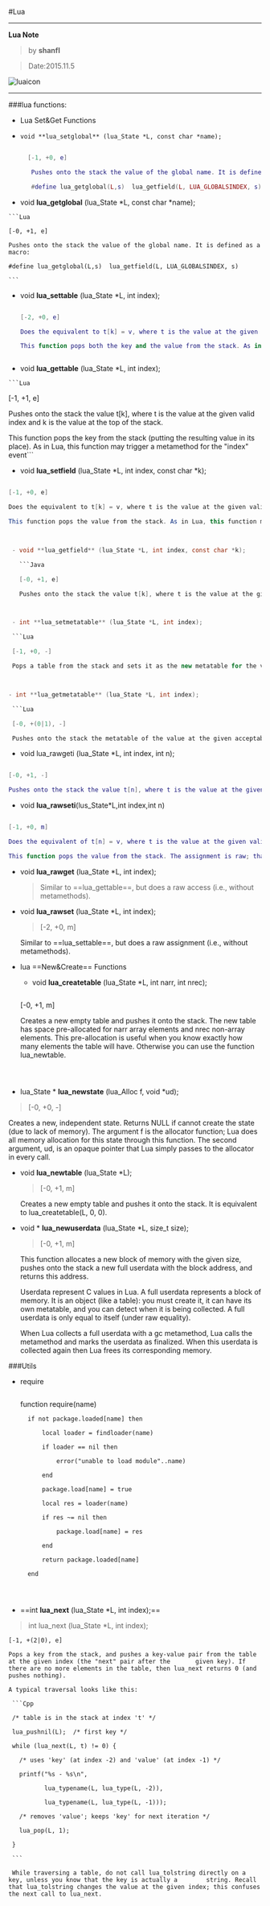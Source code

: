 #Lua

--------

**Lua Note**

> by **shanfl**

> Date:2015.11.5







![luaicon](http://www.lua.org/images/lua.gif)



----



###lua functions:

*	Lua Set&Get Functions 

  - 	void **lua_setglobal** (lua_State *L, const char *name);

   	 ```Lua

       [-1, +0, e]

        Pushes onto the stack the value of the global name. It is defined as a macro:

		#define lua_getglobal(L,s)  lua_getfield(L, LUA_GLOBALSINDEX, s)

	```

  -  void **lua_getglobal** (lua_State *L, const char *name);

	```Lua

    [-0, +1, e]

    Pushes onto the stack the value of the global name. It is defined as a macro:

    #define lua_getglobal(L,s)  lua_getfield(L, LUA_GLOBALSINDEX, s)

    ```

  - void **lua_settable** (lua_State *L, int index);

	```Lua

    [-2, +0, e]

    Does the equivalent to t[k] = v, where t is the value at the given valid index, v is the value at the top of the stack, and k is the value just below the top.

	This function pops both the key and the value from the stack. As in Lua, this function may trigger a metamethod for the "newindex" event```



  -  void **lua_gettable** (lua_State *L, int index);

	```Lua

  [-1, +1, e]

  Pushes onto the stack the value t[k], where t is the value at the given valid index and k is the value at the top of the stack.

  This function pops the key from the stack (putting the resulting value in its place). As in Lua, this function may trigger a metamethod for the "index" event```



  - void **lua_setfield** (lua_State *L, int index, const char *k);

 ```Java

 [-1, +0, e]

 Does the equivalent to t[k] = v, where t is the value at the given valid index and v is the value at the top of the stack.

 This function pops the value from the stack. As in Lua, this function may trigger a metamethod for the "newindex" event```



  - void **lua_getfield** (lua_State *L, int index, const char *k);

	```Java

    [-0, +1, e]

    Pushes onto the stack the value t[k], where t is the value at the given valid index. As in Lua, this function may trigger a metamethod for the "index" event ```



  - int **lua_setmetatable** (lua_State *L, int index);

  ```Lua

  [-1, +0, -]

  Pops a table from the stack and sets it as the new metatable for the value at the given acceptable index.```



 - int **lua_getmetatable** (lua_State *L, int index);

  ```Lua

  [-0, +(0|1), -]

  Pushes onto the stack the metatable of the value at the given acceptable index. If the index is not valid, or if the value does not have a metatable, the function returns 0 and pushes nothing on the stack.

  ```



  - void lua_rawgeti (lua_State *L, int index, int n);

  ```Lua

  [-0, +1, -]

  Pushes onto the stack the value t[n], where t is the value at the given valid index. The access is raw; that is, it does not invoke metamethods.

  ```

  - void **lua_rawseti**(lus_State*L,int index,int n)

  ```Lua

  [-1, +0, m]

  Does the equivalent of t[n] = v, where t is the value at the given valid index and v is the value at the top of the stack.

  This function pops the value from the stack. The assignment is raw; that is, it does not invoke metamethods.

  ```

  - void **lua_rawget** (lua_State *L, int index);

    > Similar to ==lua_gettable==, but does a raw access (i.e., without metamethods).



  - void **lua_rawset** (lua_State *L, int index);

	> [-2, +0, m]

	Similar to ==lua_settable==, but does a raw assignment (i.e., without metamethods).



* lua ==New&Create== Functions

  - void **lua_createtable** (lua_State *L, int narr, int nrec);

  > ```Lua

  [-0, +1, m]

  Creates a new empty table and pushes it onto the stack. The new table has space pre-allocated for narr array elements and nrec non-array elements. This pre-allocation is useful when you know exactly how many elements the table will have. Otherwise you can use the function lua_newtable.

  ```



 - lua_State \* **lua_newstate** (lua_Alloc f, void *ud);

 >  [-0, +0, -]

 Creates a new, independent state. Returns NULL if cannot create the state (due to lack of memory). The argument f is the allocator function; Lua does all memory allocation for this state through this function. The second argument, ud, is an opaque pointer that Lua simply passes to the allocator in every call.



  - void **lua_newtable** (lua_State *L);

  	> [-0, +1, m]

	  Creates a new empty table and pushes it onto the stack. It is equivalent to lua_createtable(L, 0, 0).



  - void \* **lua_newuserdata** (lua_State *L, size_t size);

	> [-0, +1, m]

	  This function allocates a new block of memory with the given size, pushes onto the stack a new full userdata with         the block address, and returns this address.

      Userdata represent C values in Lua. A full userdata represents a block of memory. It is an object (like a table):         you must create it, it can have its own metatable, and you can detect when it is being collected. A full userdata         is only equal to itself (under raw equality).

      When Lua collects a full userdata with a gc metamethod, Lua calls the metamethod and marks the userdata as               finalized. When this userdata is collected again then Lua frees its corresponding memory.



###Utils

* require

    > ```Lua

	function require(name)

    	if not package.loaded[name] then

        	local loader = findloader(name)

            if loader == nil then

            	error("unable to load module"..name)

            end

            package.load[name] = true

            local res = loader(name)

            if res ~= nil then

            	package.load[name] = res

            end

            return package.loaded[name]

        end

     ```



*  ==int **lua_next** (lua_State *L, int index);==

  > int lua_next (lua_State *L, int index);

    [-1, +(2|0), e]

    Pops a key from the stack, and pushes a key-value pair from the table at the given index (the "next" pair after the       given key). If there are no more elements in the table, then lua_next returns 0 (and pushes nothing).

    A typical traversal looks like this:

     ```Cpp

     /* table is in the stack at index 't' */

     lua_pushnil(L);  /* first key */

     while (lua_next(L, t) != 0) {

       /* uses 'key' (at index -2) and 'value' (at index -1) */

       printf("%s - %s\n",

              lua_typename(L, lua_type(L, -2)),

              lua_typename(L, lua_type(L, -1)));

       /* removes 'value'; keeps 'key' for next iteration */

       lua_pop(L, 1);

     }

     ```

     While traversing a table, do not call lua_tolstring directly on a key, unless you know that the key is actually a        string. Recall that lua_tolstring changes the value at the given index; this confuses the next call to lua_next.



